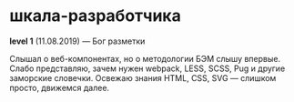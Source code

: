 # шкала-разработчика

__level 1__ (11.08.2019) — Бог разметки

Слышал о веб-компонентах, но о методологии БЭМ слышу впервые. Слабо представляю, зачем нужен webpack, LESS, SCSS, Pug и другие заморские словечки. Освежаю знания HTML, CSS, SVG — слишком просто, движемся далее.
